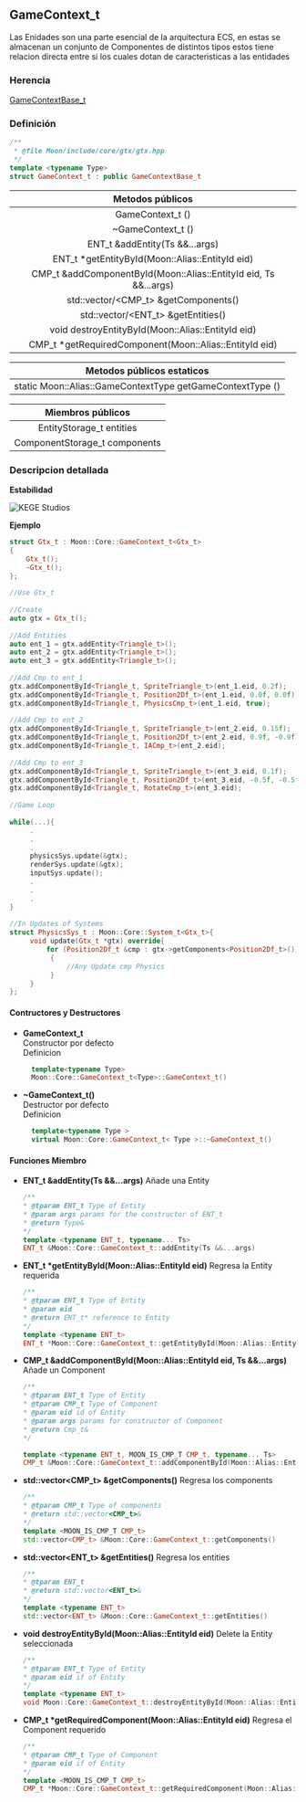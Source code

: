 ## **GameContext_t**

Las Enidades son una parte esencial de la arquitectura ECS, en estas se almacenan un conjunto de Componentes de distintos tipos estos tiene relacion directa entre si los cuales dotan de caracteristicas a las entidades

### Herencia
[GameContextBase_t](gtx_base.md)

### Definición
``` C++
/**
 * @file Moon/include/core/gtx/gtx.hpp
 */
template <typename Type>
struct GameContext_t : public GameContextBase_t
```

| **Metodos públicos**                                             |
|:----------------------------------------------------------------:|
| GameContext_t ()                                                 |
| ~GameContext_t ()                                                |
| ENT_t &addEntity(Ts &&...args)                                   |
| ENT_t *getEntityById(Moon::Alias::EntityId eid)                  |
| CMP_t &addComponentById(Moon::Alias::EntityId eid, Ts &&...args) |
| std::vector/<CMP_t> &getComponents()                             |
| std::vector/<ENT_t> &getEntities()                               |
| void destroyEntityById(Moon::Alias::EntityId eid)                |
| CMP_t *getRequiredComponent(Moon::Alias::EntityId eid)           |

| **Metodos públicos estaticos**                  |
|:-----------------------------------------------:|
| static Moon::Alias::GameContextType getGameContextType () |

| **Miembros públicos**         |
|:-----------------------------:|
| EntityStorage_t entities |
|ComponentStorage_t components|



### **Descripcion detallada**

**Estabilidad**

![KEGE Studios](https://raw.githubusercontent.com/reitmas32/Moon/master/assets/stability/stability_2.png)

**Ejemplo**

``` C++
struct Gtx_t : Moon::Core::GameContext_t<Gtx_t>
{
    Gtx_t();
    ~Gtx_t();
};
 
//Use Gtx_t
 
//Create
auto gtx = Gtx_t();
 
//Add Entities
auto ent_1 = gtx.addEntity<Triangle_t>();
auto ent_2 = gtx.addEntity<Triangle_t>();
auto ent_3 = gtx.addEntity<Triangle_t>();
 
//Add Cmp to ent_1
gtx.addComponentById<Triangle_t, SpriteTriangle_t>(ent_1.eid, 0.2f);
gtx.addComponentById<Triangle_t, Position2Df_t>(ent_1.eid, 0.0f, 0.0f);
gtx.addComponentById<Triangle_t, PhysicsCmp_t>(ent_1.eid, true);
 
//Add Cmp to ent_2
gtx.addComponentById<Triangle_t, SpriteTriangle_t>(ent_2.eid, 0.15f);
gtx.addComponentById<Triangle_t, Position2Df_t>(ent_2.eid, 0.9f, -0.9f);
gtx.addComponentById<Triangle_t, IACmp_t>(ent_2.eid);
 
//Add Cmp to ent_3
gtx.addComponentById<Triangle_t, SpriteTriangle_t>(ent_3.eid, 0.1f);
gtx.addComponentById<Triangle_t, Position2Df_t>(ent_3.eid, -0.5f, -0.5f);
gtx.addComponentById<Triangle_t, RotateCmp_t>(ent_3.eid);
 
//Game Loop
 
while(...){
     .
     .
     .
     physicsSys.update(&gtx);
     renderSys.update(&gtx);
     inputSys.update();
     .
     .
     .
}
 
//In Updates of Systems
struct PhysicsSys_t : Moon::Core::System_t<Gtx_t>{
     void update(Gtx_t *gtx) override{
         for (Position2Df_t &cmp : gtx->getComponents<Position2Df_t>())
          {
              //Any Update cmp Physics
          }
     }
};
```

#### Contructores y Destructores

- **GameContext_t**<br>
  Constructor por defecto<br>
  Definicion
  ``` C++
    template<typename Type>
    Moon::Core::GameContext_t<Type>::GameContext_t()
  ```

- **~GameContext_t()**<br>
  Destructor por defecto<br>
  Definicion
  ``` C++
    template<typename Type >
    virtual Moon::Core::GameContext_t< Type >::~GameContext_t()
  ```

#### Funciones Miembro

- **ENT_t &addEntity(Ts &&...args)**
    Añade una Entity
    ```C++
    /**
    * @tparam ENT_t Type of Entity
    * @param args params for the constructor of ENT_t
    * @return Type&
    */
    template <typename ENT_t, typename... Ts>
    ENT_t &Moon::Core::GameContext_t::addEntity(Ts &&...args)
    ```
- **ENT_t \*getEntityById(Moon::Alias::EntityId eid)**
    Regresa la Entity requerida
    ```C++
    /**
    * @tparam ENT_t Type of Entity
    * @param eid
    * @return ENT_t* reference to Entity
    */
    template <typename ENT_t>
    ENT_t *Moon::Core::GameContext_t::getEntityById(Moon::Alias::EntityId eid)
    ```

- **CMP_t &addComponentById(Moon::Alias::EntityId eid, Ts &&...args)**
    Añade un Component
    ```C++
    /**
    * @tparam ENT_t Type of Entity
    * @tparam CMP_t Type of Component
    * @param eid id of Entity
    * @param args params for constructor of Component
    * @return Cmp_t&
    */
    
    template <typename ENT_t, MOON_IS_CMP_T CMP_t, typename... Ts>
    CMP_t &Moon::Core::GameContext_t::addComponentById(Moon::Alias::EntityId eid, Ts &&...args)
    ```

- **std::vector<CMP_t> &getComponents()**
    Regresa los components
    ```C++
    /**
    * @tparam CMP_t Type of components
    * @return std::vector<CMP_t>&
    */
    template <MOON_IS_CMP_T CMP_t>
    std::vector<CMP_t> &Moon::Core::GameContext_t::getComponents()
    ```

- **std::vector<ENT_t> &getEntities()**
    Regresa los entities
    ```C++ 
    /**
    * @tparam ENT_t 
    * @return std::vector<ENT_t>&
    */
    template <typename ENT_t>
    std::vector<ENT_t> &Moon::Core::GameContext_t::getEntities()
    ```
- **void destroyEntityById(Moon::Alias::EntityId eid)**
    Delete la Entity seleccionada
    ```C++
    /**
    * @tparam ENT_t Type of Entity
    * @param eid if of Entity
    */
    template <typename ENT_t>
    void Moon::Core::GameContext_t::destroyEntityById(Moon::Alias::EntityId eid)
    ```

- **CMP_t \*getRequiredComponent(Moon::Alias::EntityId eid)**
    Regresa el Component requerido
    ```C++
    /**
    * @tparam CMP_t Type of Component
    * @param eid if of Entity
    */
    template <MOON_IS_CMP_T CMP_t>
    CMP_t *Moon::Core::GameContext_t::getRequiredComponent(Moon::Alias::EntityId eid)
    ```